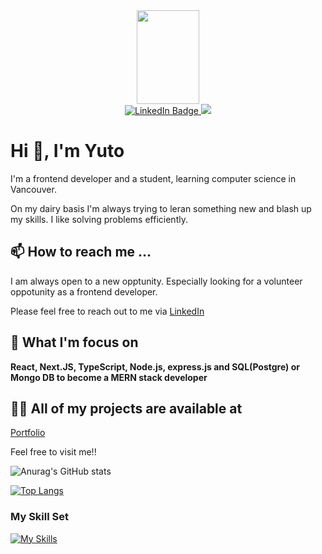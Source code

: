 <div id="header" align="center">
  <img height="150px" width="100px" src="https://media.giphy.com/media/IeRdg7gLkfK1ly2mFU/giphy.gif">
  <div id="badges">
  <a href="https://www.linkedin.com/in/yutoyama/">
    <img src="https://img.shields.io/badge/LinkedIn-blue?style=for-the-badge&logo=linkedin&logoColor=white" alt="LinkedIn Badge"/>
  </a>
  <a href="https://my-portfolio-ayut0.vercel.app/">
   <img src="https://img.shields.io/badge/Website-4FC08D?style=for-the-badge&logo=githubpages&logoColor=white">
  </a>
</div>
</div>

<h1>Hi 👋, I'm Yuto</h1>
  I'm a frontend developer and a student, learning computer science in Vancouver.
  
  On my dairy basis I'm always trying to leran something new and blash up my skills.
  I like solving problems efficiently.
  
## 📫 How to reach me ...
I am always open to a new opptunity.
Especially looking for a volunteer oppotunity as a frontend developer.

Please feel free to reach out to me via
[LinkedIn](https://www.linkedin.com/in/yutoyama)
 
## 🌱 What I'm focus on
  **React, Next.JS, TypeScript, Node.js, express.js and SQL(Postgre) or Mongo DB to become a MERN stack developer**
  
## 👨‍💻 All of my projects are available at
[Portfolio](https://my-portfolio-two-self-48.vercel.app/)

Feel free to visit me!!

![Anurag's GitHub stats](https://github-readme-stats.vercel.app/api?username=Ayut0&show_icons=true&theme=merko)

[![Top Langs](https://github-readme-stats.vercel.app/api/top-langs/?username=Ayut0&layout=compact)](https://github.com/anuraghazra/github-readme-stats)

<h3 align="left">My Skill Set</h3>


[![My Skills](https://skills.thijs.gg/icons?i=nextjs,react,ts,js,html,css,sass,tailwind,materialui,nodejs,express,firebase,mongodb,postgres,figma,wordpress)](https://skills.thijs.gg)

<!---
Ayut0/Ayut0 is a ✨ special ✨ repository because its `README.md` (this file) appears on your GitHub profile.
You can click the Preview link to take a look at your changes.
--->
